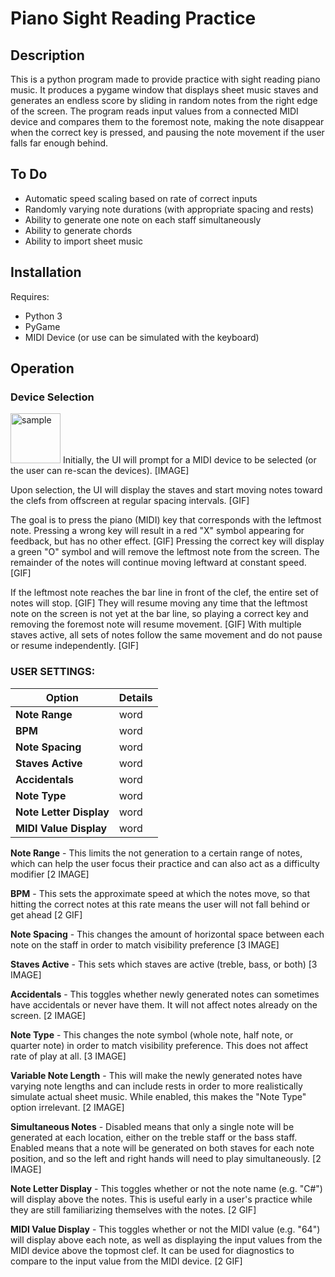 # Piano Sight Reading Practice

## Description

This is a python program made to provide practice with sight reading piano music.  It produces a pygame window that displays sheet music staves and generates an endless score by sliding in random notes from the right edge of the screen.  The program reads input values from a connected MIDI device and compares them to the foremost note, making the note disappear when the correct key is pressed, and pausing the note movement if the user falls far enough behind.

## To Do

- Automatic speed scaling based on rate of correct inputs
- Randomly varying note durations (with appropriate spacing and rests)
- Ability to generate one note on each staff simultaneously
- Ability to generate chords
- Ability to import sheet music

## Installation

Requires:
- Python 3
- PyGame
- MIDI Device (or use can be simulated with the keyboard)

## Operation

### Device Selection

<img src="images/titlescreen.png" alt="sample" width="80" height="80">
Initially, the UI will prompt for a MIDI device to be selected (or the user can re-scan the devices). [IMAGE]

Upon selection, the UI will display the staves and start moving notes toward the clefs from offscreen at regular spacing intervals. [GIF]

The goal is to press the piano (MIDI) key that corresponds with the leftmost note.  Pressing a wrong key will result in a red "X" symbol appearing for feedback, but has no other effect. [GIF]  Pressing the correct key will display a green "O" symbol and will remove the leftmost note from the screen.  The remainder of the notes will continue moving leftward at constant speed. [GIF]

If the leftmost note reaches the bar line in front of the clef, the entire set of notes will stop. [GIF]  They will resume moving any time that the leftmost note on the screen is not yet at the bar line, so playing a correct key and removing the foremost note will resume movement. [GIF]  With multiple staves active, all sets of notes follow the same movement and do not pause or resume independently. [GIF]

### USER SETTINGS:

| Option                   | Details
| ------------------------ |--------
| **Note Range**           | word
| **BPM**                  | word
| **Note Spacing**         | word
| **Staves Active**        | word
| **Accidentals**          | word
| **Note Type**            | word
| **Note Letter Display**  | word
| **MIDI Value Display**   | word

**Note Range**				- This limits the not generation to a certain range of notes, which can help the user focus their practice and can also act as a difficulty modifier [2 IMAGE]

**BPM**						- This sets the approximate speed at which the notes move, so that hitting the correct notes at this rate means the user will not fall behind or get ahead [2 GIF]

**Note Spacing**			- This changes the amount of horizontal space between each note on the staff in order to match visibility preference [3 IMAGE]

**Staves Active**			- This sets which staves are active (treble, bass, or both) [3 IMAGE]

**Accidentals**				- This toggles whether newly generated notes can sometimes have accidentals or never have them.  It will not affect notes already on the screen. [2 IMAGE]

**Note Type**				- This changes the note symbol (whole note, half note, or quarter note) in order to match visibility preference.  This does not affect rate of play at all. [3 IMAGE]

**Variable Note Length**	- This will make the newly generated notes have varying note lengths and can include rests in order to more realistically simulate actual sheet music.  While enabled, this makes the "Note Type" option irrelevant. [2 IMAGE]

**Simultaneous Notes**		- Disabled means that only a single note will be generated at each location, either on the treble staff or the bass staff.  Enabled means that a note will be generated on both staves for each note position, and so the left and right hands will need to play simultaneously. [2 IMAGE]

**Note Letter Display**		- This toggles whether or not the note name (e.g. "C#") will display above the notes.  This is useful early in a user's practice while they are still familiarizing themselves with the notes. [2 GIF]

**MIDI Value Display**		- This toggles whether or not the MIDI value (e.g. "64") will display above each note, as well as displaying the input values from the MIDI device above the topmost clef.  It can be used for diagnostics to compare to the input value from the MIDI device. [2 GIF]
